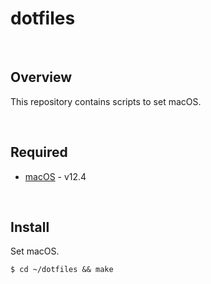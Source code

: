 # dotfiles

&emsp;

## Overview

This repository contains scripts to set macOS.

&emsp;

## Required

- [macOS](https://www.apple.com/jp/macos/monterey/) - v12.4

&emsp;

## Install

Set macOS.

```shell
$ cd ~/dotfiles && make
```
